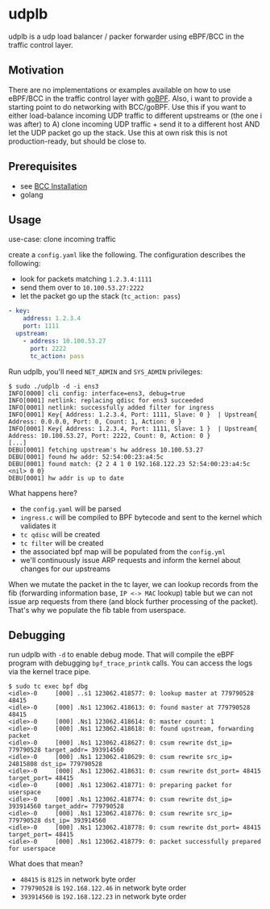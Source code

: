 # udplb

udplb is a udp load balancer / packer forwarder using eBPF/BCC in the traffic control layer.

## Motivation

There are no implementations or examples available on how to use eBPF/BCC in the traffic control layer with [goBPF](https://github.com/iovisor/gobpf/). Also, i want to provide a starting point to do networking with BCC/goBPF. Use this if you want to either load-balance incoming UDP traffic to different upstreams or (the one i was after) to A) clone incoming UDP traffic + send it to a different host AND let the UDP packet go up the stack. Use this at own risk this is not production-ready, but should be close to.

## Prerequisites

* see [BCC Installation](https://github.com/iovisor/bcc/blob/master/INSTALL.md)
* golang

## Usage

use-case: clone incoming traffic

create a `config.yaml` like the following. The configuration describes the following:

* look for packets matching `1.2.3.4:1111`
* send them over to `10.100.53.27:2222`
* let the packet go up the stack (`tc_action: pass`)

```yaml
- key:
    address: 1.2.3.4
    port: 1111
  upstream:
    - address: 10.100.53.27
      port: 2222
      tc_action: pass
```

Run udplb, you'll need `NET_ADMIN` and `SYS_ADMIN` privileges:
```
$ sudo ./udplb -d -i ens3
INFO[0000] cli config: interface=ens3, debug=true
INFO[0001] netlink: replacing qdisc for ens3 succeeded
INFO[0001] netlink: successfully added filter for ingress
INFO[0001] Key{ Address: 1.2.3.4, Port: 1111, Slave: 0 }  | Upstream{ Address: 0.0.0.0, Port: 0, Count: 1, Action: 0 }
INFO[0001] Key{ Address: 1.2.3.4, Port: 1111, Slave: 1 }  | Upstream{ Address: 10.100.53.27, Port: 2222, Count: 0, Action: 0 }
[...]
DEBU[0001] fetching upstream's hw address 10.100.53.27
DEBU[0001] found hw addr: 52:54:00:23:a4:5c
DEBU[0001] found match: {2 2 4 1 0 192.168.122.23 52:54:00:23:a4:5c <nil> 0 0}
DEBU[0001] hw addr is up to date
```

What happens here?
* the `config.yaml` will be parsed
* `ingress.c` will be compiled to BPF bytecode and sent to the kernel which validates it
* `tc qdisc` will be created
* `tc filter` will be created
* the associated bpf map will be populated from the `config.yml`
* we'll continuously issue ARP requests and inform the kernel about changes for our upstreams

When we mutate the packet in the tc layer, we can lookup records from the fib (forwarding information base, `IP <-> MAC` lookup) table but we can not issue arp requests from there (and block further processing of the packet). That's why we populate the fib table from userspace.

## Debugging

run udplb with `-d` to enable debug mode. That will compile the eBPF program with debugging `bpf_trace_printk` calls. You can access the logs via the kernel trace pipe.

```
$ sudo tc exec bpf dbg
<idle>-0     [000] ..s1 123062.418577: 0: lookup master at 779790528 48415
<idle>-0     [000] .Ns1 123062.418613: 0: found master at 779790528 48415
<idle>-0     [000] .Ns1 123062.418614: 0: master count: 1
<idle>-0     [000] .Ns1 123062.418618: 0: found upstream, forwarding packet
<idle>-0     [000] .Ns1 123062.418627: 0: csum rewrite dst_ip= 779790528 target_addr= 393914560
<idle>-0     [000] .Ns1 123062.418629: 0: csum rewrite src_ip= 24815808 dst_ip= 779790528
<idle>-0     [000] .Ns1 123062.418631: 0: csum rewrite dst_port= 48415 target_port= 48415
<idle>-0     [000] .Ns1 123062.418771: 0: preparing packet for userspace
<idle>-0     [000] .Ns1 123062.418774: 0: csum rewrite dst_ip= 393914560 target_addr= 779790528
<idle>-0     [000] .Ns1 123062.418776: 0: csum rewrite src_ip= 779790528 dst_ip= 393914560
<idle>-0     [000] .Ns1 123062.418778: 0: csum rewrite dst_port= 48415 target_port= 48415
<idle>-0     [000] .Ns1 123062.418779: 0: packet successfully prepared for userspace
```

What does that mean?
* `48415` is `8125` in network byte order
* `779790528` is `192.168.122.46` in network byte order
* `393914560` is `192.168.122.23` in network byte order
